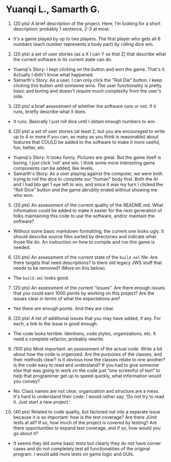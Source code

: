 # Yuanqi L., Samarth G.

1. (20 pts) A brief description of the project. Here, I’m looking for a short description: probably 1 sentence, 2-3 at most.
 * It's a game played by up to two players. The first player who gets all 6 numbers (each number represents a body part) by rolling dice win.

2. (20 pts) a set of user stories (as a X I can Y so that Z) that describe what the current software in its current state can do.
 * Yuanqi's Story: I kept clicking on the button and won the game. That's it. Actually I didn't know what happened.
 * Samarth's Story: As a user, I can only click the "Roll Die" button. I keep clicking this button until someone wins. The user functionality is pretty basic and boring and doesn't require much complexity from the user's side. 

3. (20 pts) a brief assessment of whether the software runs or not. If it runs, briefly describe what it does.
 * It runs. Basically I just roll dice until I obtain enough numbers to win.

4. (20 pts) a set of user stories (at least 2, but you are encouraged to write up to 4 or more if you can, as many as you think is reasonable) about features that COULD be added to the software to make it more useful, fun, better, etc.
 * Yuanqi's Story: It looks funny. Pictures are great. But the game itself is boring. I just click 'roll' and win. I think some more interesting game components can be added, like levels.
 * Samarth's Story: As a user playing against the computer, we were both trying to roll the dice to complete our "human" body first. Both the AI and I had bto get 1 eye left to win, and since it was my turn I clicked the "Roll Dice" button and the game abrubtly ended without showing me who won.

5. (20 pts) An assessment of the current quality of the README.md. What information could be added to make it easier for the next generation of folks maintaining this code to use the software, and/or maintain the software?
 * Without some basic markdown formatting, the current one looks ugly. It should describe source files sorted by directories and indicate what those file do. An instruction on how to compile and run this game is needed.

6. (20 pts) An assessment of the current state of the `build.xml` file. Are there targets that need descriptions? Is there old legacy JWS stuff that needs to be removed? (More on this below).
 * The `build.xml` looks good.

7. (20 pts) An assessment of the current “issues”. Are there enough issues that you could earn 1000 points by working on this project? Are the issues clear in terms of what the expectations are?
 * Yes there are enough points. And they are clear.

8. (20 pts) A list of additional issues that you may have added, if any. For each, a link to the issue is good enough.
 * The code looks terrible. Identions, code styles, organizations, etc. It need a complete refactor, probably rewrite.

9. (100 pts) Most important: an assessment of the actual code. Write a bit about how the code is organized. Are the purposes of the classes, and their methods clear? Is it obvious how the classes relate to one another? Is the code easy to read and understand? If you had to give someone else that was going to work on the code just “one screenful of text” to help that programmer get up to speed quickly, what information would you convey?
 * No. Class names are not clear, organization and structure are a mess. It's hard to understand their code. I would rather say, 
 'Do not try to read it. Just start a new project.'

10. (40 pts) Related to code quality, but factored out into a separate issue because it is so important: how is the test coverage? Are there JUnit tests at all? If so, how much of the project is covered by testing? Are there opportunities to expand test coverage, and if so, how would you go about it?
 * It seems they did some basic tests but clearly they do not have corner cases and do not completely test all functionalities of the original program. I would add more tests on game logic and GUIs.

